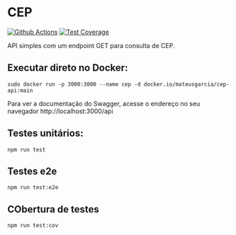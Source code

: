 # CEP
[![Github Actions](https://github.com/naturesprophet/cep-api/actions/workflows/ci.yml/badge.svg)](https://github.com/NaturesProphet/cep-api/actions)
[![Test Coverage](https://img.shields.io/badge/coverage-100%25-brightgreen)](https://github.com/naturesprophet/cep-api)

API simples com um endpoint GET para consulta de CEP.

## Executar direto no Docker:

```
sudo docker run -p 3000:3000 --name cep -d docker.io/mateusgarcia/cep-api:main
```

Para ver a documentação do Swagger, acesse o endereço no seu navegador
http://localhost:3000/api

## Testes unitários:

```
npm run test
```

## Testes e2e

```
npm run test:e2e
```

## CObertura de testes

```
npm run test:cov
```